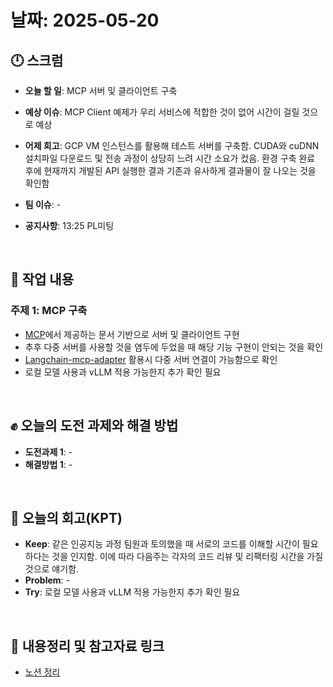 # 날짜: 2025-05-20

## 🕛 스크럼
- **오늘 할 일**: MCP 서버 및 클라이언트 구축
- **예상 이슈**: MCP Client 예제가 우리 서비스에 적합한 것이 없어 시간이 걸릴 것으로 예상
- **어제 회고**: GCP VM 인스턴스를 활용해 테스트 서버를 구축함. CUDA와 cuDNN 설치파일 다운로드 및 전송 과정이 상당히 느려 시간 소요가 컸음. 환경 구축 완료 후에 현재까지 개발된 API 실행한 결과 기존과 유사하게 결과물이 잘 나오는 것을 확인함

- **팀 이슈**: -
- **공지사항**: 13:25 PL미팅

<br>

## 💼 작업 내용
### 주제 1: MCP 구축
- [MCP](https://modelcontextprotocol.io/quickstart/server#system-requirements)에서 제공하는 문서 기반으로 서버 및 클라이언트 구현
- 추후 다중 서버를 사용할 것을 염두에 두었을 때 해당 기능 구현이 안되는 것을 확인
- [Langchain-mcp-adapter](https://github.com/langchain-ai/langchain-mcp-adapters) 활용시 다중 서버 연결이 가능함으로 확인
- 로컬 모델 사용과 vLLM 적용 가능한지 추가 확인 필요


<br>

## ✊ 오늘의 도전 과제와 해결 방법
- **도전과제 1**: -
- **해결방법 1**: -

<br>

## 🤔 오늘의 회고(KPT)
- **Keep**: 같은 인공지능 과정 팀원과 토의했을 때 서로의 코드를 이해할 시간이 필요하다는 것을 인지함. 이에 따라 다음주는 각자의 코드 리뷰 및 리팩터링 시간을 가질 것으로 얘기함.
- **Problem**: -
- **Try**: 로컬 모델 사용과 vLLM 적용 가능한지 추가 확인 필요

<br>

## 🔗 내용정리 및 참고자료 링크
- [노션 정리](https://grizzly-crater-c04.notion.site/MCP-1f775a6ebc0a80dcb8b6c4eb0d2683d7?pvs=4)
